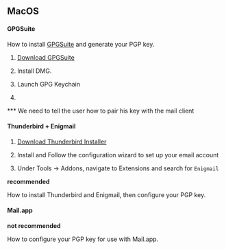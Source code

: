 ## MacOS

#### GPGSuite

How to install [GPGSuite](https://gpgtools.org/gpgsuite.html) and generate your PGP key.


1. [Download GPGSuite](https://gpgtools.org/gpgsuite.html)

2. Install DMG.

3. Launch GPG Keychain 

4. 

*** We need to tell the user how to pair his key with the mail client

#### Thunderbird + Enigmail


1. [Download Thunderbird Installer](https://www.mozilla.org/en-US/thunderbird/all/)

2. Install and Follow the configuration wizard to set up your email account

3. Under Tools -> Addons, navigate to Extensions and search for `Enigmail`




**recommended**

How to install Thunderbird and Enigmail, then configure your PGP key.

#### Mail.app

**not recommended**

How to configure your PGP key for use with Mail.app.
